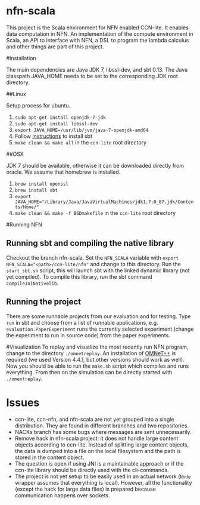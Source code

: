 nfn-scala
=========

This project is the Scala environment for NFN enabled CCN-lite. It enables data computation in NFN. An implementation of the compute environment in Scala, an API to interface with NFN, a DSL to program the lambda calculus and other things are part of this project.

#Installation

The main dependencies are Java JDK 7, libssl-dev, and sbt 0.13. The Java classpath JAVA_HOME needs to be set to the corresponding JDK root directory.

##Linux

Setup process for ubuntu.

1. `sudo apt-get install openjdk-7-jdk`
2. `sudo apt-get install libssl-dev`
3. `export JAVA_HOME=/usr/lib/jvm/java-7-openjdk-amd64`
4. Follow [instructions](http://www.scala-sbt.org/0.13.2/docs/Getting-Started/Setup.html) to install sbt
5. `make clean && make all` in the `ccn-lite` root directory

##OSX

JDK 7 should be available, otherwise it can be downloaded directly from oracle. We assume that homebrew is installed.

1. `brew install openssl`
2. `brew install sbt`
3. `export JAVA_HOME="/Library/Java/JavaVirtualMachines/jdk1.7.0_07.jdk/Contents/Home/"`
4. `make clean && make -f BSDmakefile` in the `ccn-lite` root directory

#Running NFN

## Running sbt and compiling the native library
Checkout the branch nfn-scala. Set the `NFN_SCALA` variable with `export NFN_SCALA="<path>/ccn-lite/nfn"` and change to this directory.
Run the `start_sbt.sh` script, this will launch sbt with the linked dynamic library (not yet compiled). To compile this library, run the sbt command `compileJniNativelib`.

## Running the project
There are some runnable projects from our evaluation and for testing. Type `run` in sbt and choose from a list of runnable applications, e.g. `evaluation.PaperExperiment` runs the currently selected experiment (change the experiment to run in source code) from the paper experiments.

#Visualization
To replay and visualize the most recently run NFN program, change to the directory `./omnetreplay`. An installation of [OMNeT++](http://www.omnetpp.org) is required (we used Version 4.4.1, but other versions should work as well). Now you should be able to run the `make.sh` script which compiles and runs everything. From then on the simulation can be directly started with `./omentreplay`.

# Issues
- ccn-lite, ccn-nfn, and nfn-scala are not yet grouped into a single distribution. They are found in different branches and two repositories.
- NACKs branch has some bugs where messages are sent unnecessarily.
- Remove hack in nfn-scala project: it does not handle large content objects according to ccn-lite. Instead of splitting large content objects, the data is dumped into a file on the local filesystem and the path is stored in the content object.
- The question is open if using JNI is a maintainable approach or if the ccn-lite library should be directly used with the cli-commands.
- The project is not yet setup to be easily used in an actual network (`Node` wrapper assumes that everything is local). However, all the functionality (except the hack for large data files) is prepared because communication happens over sockets.
